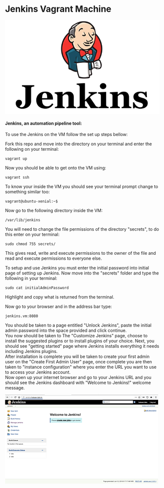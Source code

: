 # **Jenkins Vagrant Machine**
![Jenkins Logo](./img/JenkinsLogo.png)
#### Jenkins, an automation pipeline tool:

To use the Jenkins on the VM follow the set up steps bellow:

Fork this repo and move into the directory on your terminal and enter the following on your terminal:
```
vagrant up
```
Now you should be able to get onto the VM using:
```
vagrant ssh
```
To know your inside the VM you should see your terminal prompt change to something similar too:
```
vagrant@ubuntu-xenial:~$
```
Now go to the following directory inside the VM:
```
/var/lib/jenkins
```
You will need to change the file permissions of the directory "secrets", to do this enter on your terminal:
```
sudo chmod 755 secrets/
```
This gives read, write and execute permissions to the owner of the file and read and execute permissions to everyone else.

To setup and use Jenkins you must enter the initial password into initial page of setting up Jenkins. Now move into the "secrets" folder and type the following in your terminal:
```
sudo cat initialAdminPassword
```
Highlight and copy what is returned from the terminal.

Now go to your browser and in the address bar type:
```
jenkins.vm:8080
```
You should be taken to a page entitled "Unlock Jenkins", paste the initial admin password into the space provided and click continue.  
You now should be taken to The "Customize Jenkins" page, choose to install the suggested plugins or to install plugins of your choice. Next, you should see "getting started" page where Jenkins installs everything it needs including Jenkins plugins.  
After installation is complete you will be taken to create your first admin user on the "Create First Admin User" page, once complete you are then taken to "instance configuration" where you enter the URL you want to use to access your Jenkins account.  
Now open up your internet browser and go to your Jenkins URL and you should see the Jenkins dashboard with "Welcome to Jenkins!" welcome message.    

![Jenkins Logo](./img/JenkinsDashboard.png)
